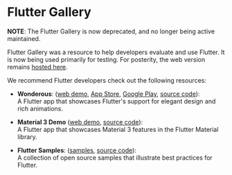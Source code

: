 # Flutter Gallery

**NOTE**: The Flutter Gallery is now deprecated, and no longer being active maintained.

Flutter Gallery was a resource to help developers evaluate and use Flutter.
It is now being used primarily for testing. For posterity,  the web version
remains [hosted here](https://gallery-flutter-dev.web.app).

We recommend Flutter developers check out the following resources:

* **Wonderous**:
([web demo](https://wonderous.app/web/),
[App Store](https://apps.apple.com/us/app/wonderous/id1612491897),
[Google Play](https://play.google.com/store/apps/details?id=com.gskinner.flutter.wonders),
[source code](https://github.com/gskinnerTeam/flutter-wonderous-app)):<br>
A Flutter app that showcases Flutter's support for elegant design and rich animations.

* **Material 3 Demo**
([web demo](https://flutter.github.io/samples/web/material_3_demo/),
[source code](https://github.com/flutter/samples/tree/main/material_3_demo)):<br>
A Flutter app that showcases Material 3 features in the Flutter Material library.

* **Flutter Samples**:
([samples](https://flutter.github.io/samples), [source code](https://github.com/flutter/samples)):<br>
A collection of open source samples that illustrate best practices for Flutter.
